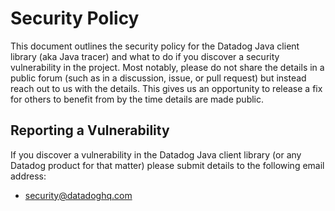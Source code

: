# Security Policy

This document outlines the security policy for the Datadog Java client library (aka Java tracer) and what to do if you discover a security vulnerability in the project.
Most notably, please do not share the details in a public forum (such as in a discussion, issue, or pull request) but instead reach out to us with the details.
This gives us an opportunity to release a fix for others to benefit from by the time details are made public.

## Reporting a Vulnerability

If you discover a vulnerability in the Datadog Java client library (or any Datadog product for that matter) please submit details to the following email address:

* [security@datadoghq.com](mailto:security@datadoghq.com)
